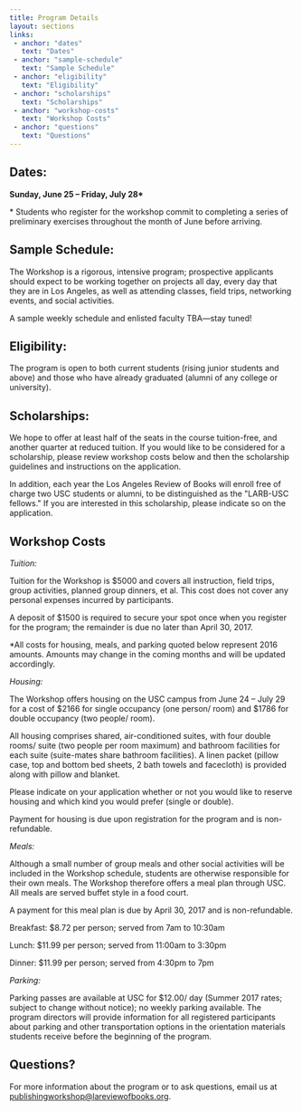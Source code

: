 ```yaml
---
title: Program Details
layout: sections
links:
 - anchor: "dates"
   text: "Dates"
 - anchor: "sample-schedule"
   text: "Sample Schedule"
 - anchor: "eligibility"
   text: "Eligibility"
 - anchor: "scholarships"
   text: "Scholarships"
 - anchor: "workshop-costs"
   text: "Workshop Costs"
 - anchor: "questions"
   text: "Questions"
---
```


## Dates:

**Sunday, June 25 – Friday, July 28\***

\* Students who register for the workshop commit to completing a series of
preliminary exercises throughout the month of June before arriving.

## Sample Schedule:

The Workshop is a rigorous, intensive program; prospective applicants should
expect to be working together on projects all day, every day that they are in
Los Angeles, as well as attending classes, field trips, networking events, and
social activities.

A sample weekly schedule and enlisted faculty TBA—stay tuned!

## Eligibility:

The program is open to both current students (rising junior students and above)
and those who have already graduated (alumni of any college or university).

## Scholarships:

We hope to offer at least half of the seats in the course tuition-free, and
another quarter at reduced tuition. If you would like to be considered for a
scholarship, please review workshop costs below and then the scholarship
guidelines and instructions on the application.

In addition, each year the Los Angeles Review of Books will enroll free of
charge two USC students or alumni, to be distinguished as the &quot;LARB-USC
fellows.&quot; If you are interested in this scholarship, please indicate so on
the application.

## Workshop Costs

_Tuition:_

Tuition for the Workshop is $5000 and covers all instruction, field trips, group
activities, planned group dinners, et al. This cost does not cover any personal
expenses incurred by participants.

A deposit of $1500 is required to secure your spot once when you register for
the program; the remainder is due no later than April 30, 2017.


\*All costs for housing, meals, and parking quoted below represent 2016 amounts.
Amounts may change in the coming months and will be updated accordingly.

_Housing:_

The Workshop offers housing on the USC campus from June 24 – July 29 for a cost
of $2166 for single occupancy (one person/ room) and $1786 for double occupancy
(two people/ room).

All housing comprises shared, air-conditioned suites, with four double rooms/
suite (two people per room maximum) and bathroom facilities for each suite
(suite-mates share bathroom facilities). A linen packet (pillow case, top and
bottom bed sheets, 2 bath towels and facecloth) is provided along with pillow
and blanket.

Please indicate on your application whether or not you would like to reserve
housing and which kind you would prefer (single or double).

Payment for housing is due upon registration for the program and is
non-refundable.

_Meals:_

Although a small number of group meals and other social activities will be
included in the Workshop schedule, students are otherwise responsible for their
own meals. The Workshop therefore offers a meal plan through USC. All meals are
served buffet style in a food court.

A payment for this meal plan is due by April 30, 2017 and is non-refundable.

Breakfast: $8.72 per person; served from 7am to 10:30am

Lunch: $11.99 per person; served from 11:00am to 3:30pm

Dinner: $11.99 per person; served from 4:30pm to 7pm

_Parking:_

Parking passes are available at USC for $12.00/ day (Summer 2017 rates; subject
to change without notice); no weekly parking available. The program directors
will provide information for all registered participants about parking and other
transportation options in the orientation materials students receive before the
beginning of the program.

## Questions?

For more information about the program or to ask questions, email us at
publishingworkshop@lareviewofbooks.org.

